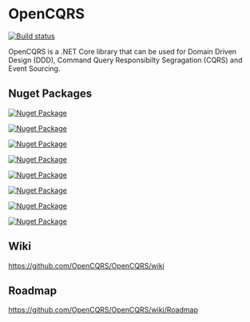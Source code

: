 # OpenCQRS

[![Build status](https://ci.appveyor.com/api/projects/status/p5p80y0fa6e9wbaa?svg=true)](https://ci.appveyor.com/project/lucabriguglia/opencqrs)

OpenCQRS is a .NET Core library that can be used for Domain Driven Design (DDD), Command Query Responsibilty Segragation (CQRS) and Event Sourcing.

## Nuget Packages

[![Nuget Package](https://img.shields.io/badge/OpenCqrs-5.0.0-blue.svg)](https://www.nuget.org/packages/OpenCqrs)

[![Nuget Package](https://img.shields.io/badge/OpenCqrs.Store.CosmosDB.MongoDB-5.0.0-blue.svg)](https://www.nuget.org/packages/OpenCqrs.Store.CosmosDB.MongoDB)

[![Nuget Package](https://img.shields.io/badge/OpenCqrs.Store.CosmosDB.Sql-5.0.0-blue.svg)](https://www.nuget.org/packages/OpenCqrs.Store.CosmosDB.Sql)

[![Nuget Package](https://img.shields.io/badge/OpenCqrs.Store.EF.MySql-5.0.0-blue.svg)](https://www.nuget.org/packages/OpenCqrs.Store.EF.MySql)

[![Nuget Package](https://img.shields.io/badge/OpenCqrs.Store.EF.PostgreSql-5.0.0-blue.svg)](https://www.nuget.org/packages/OpenCqrs.Store.EF.PostgreSql)

[![Nuget Package](https://img.shields.io/badge/OpenCqrs.Store.EF.Sqlite-5.0.0-blue.svg)](https://www.nuget.org/packages/OpenCqrs.Store.EF.Sqlite)

[![Nuget Package](https://img.shields.io/badge/OpenCqrs.Store.EF.SqlServer-5.0.0-blue.svg)](https://www.nuget.org/packages/OpenCqrs.Store.EF.SqlServer)

[![Nuget Package](https://img.shields.io/badge/OpenCqrs.Bus.ServiceBus-5.0.0-blue.svg)](https://www.nuget.org/packages/OpenCqrs.Bus.ServiceBus)

## Wiki

https://github.com/OpenCQRS/OpenCQRS/wiki

## Roadmap

https://github.com/OpenCQRS/OpenCQRS/wiki/Roadmap
